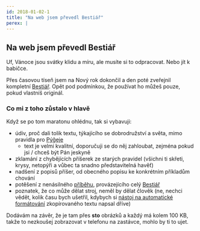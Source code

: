 ```yaml
---
id: 2018-01-02-1
title: "Na web jsem převedl Bestiář"
perex: |
---
```


## Na web jsem převedl Bestiář

Uf, Vánoce jsou svátky klidu a míru, ale musíte si to odpracovat. Nebo jít k babičce.

Přes časovou tíseň jsem na Nový rok dokončil a den poté zveřejnil kompletní [Bestiář](https://bestiar.drplus.info).
Opět pod podmínkou, že používat ho můžeš pouze, pokud vlastníš originál.

### Co mi z toho zůstalo v hlavě
Když se po tom maratonu ohlédnu, tak si vybavuji:
 - údiv, proč dali tolik textu, týkajícího se dobrodružství a světa, mimo pravidla pro [Pýǧeje](https://pph.drdplus.info/?trial=1)
   - text je velmi kvalitní, doporučuji se do něj zahloubat, zejména pokud jsi / chceš být Pán jeskyně
 - zklamání z chybějících příšerek ze starých pravidel (všichni ti skřeti, krysy, netopýři a vůbec ta snadno představitelná havěť)
 - nadšení z popisů příšer, od obecného popisu ke konkrétním příkladům chování
 - potěšení z nenásilného [příběhu](https://pribeh.bestiar.drdplus.info), provázejícího celý [Bestiář](https://bestiar.drplus.info/?trial=1)
 - poznatek, že co může dělat stroj, neměl by dělat člověk (ne, nechci vědět, kolik času bych ušetřil, kdybych si [nástoj na automatické formátování](https://github.com/jaroslavtyc/drd-plus-format) zkopírovaného textu napsal dříve)
   
Dodávám na závěr, že je tam přes **sto** obrázků a každý má kolem 100 KB, takže to nezkoušej zobrazovat v telefonu na zastávce, mohlo by ti to ujet.
